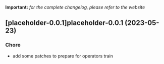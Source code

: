 **Important:**
*for the complete changelog, please refer to the website*




## [placeholder-0.0.1]placeholder-0.0.1 (2023-05-23)

### Chore

- add some patches to prepare for operators train
  
  